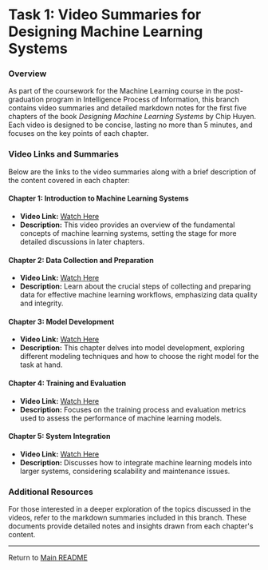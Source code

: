 # Task 1: Video Summaries for Designing Machine Learning Systems

### Overview

As part of the coursework for the Machine Learning course in the post-graduation program in Intelligence Process of Information, this branch contains video summaries and detailed markdown notes for the first five chapters of the book *Designing Machine Learning Systems* by Chip Huyen. Each video is designed to be concise, lasting no more than 5 minutes, and focuses on the key points of each chapter.

### Video Links and Summaries

Below are the links to the video summaries along with a brief description of the content covered in each chapter:

#### Chapter 1: Introduction to Machine Learning Systems
- **Video Link:** [Watch Here](https://example.com/chapter1)
- **Description:** This video provides an overview of the fundamental concepts of machine learning systems, setting the stage for more detailed discussions in later chapters.

#### Chapter 2: Data Collection and Preparation
- **Video Link:** [Watch Here](https://example.com/chapter2)
- **Description:** Learn about the crucial steps of collecting and preparing data for effective machine learning workflows, emphasizing data quality and integrity.

#### Chapter 3: Model Development
- **Video Link:** [Watch Here](https://example.com/chapter3)
- **Description:** This chapter delves into model development, exploring different modeling techniques and how to choose the right model for the task at hand.

#### Chapter 4: Training and Evaluation
- **Video Link:** [Watch Here](https://example.com/chapter4)
- **Description:** Focuses on the training process and evaluation metrics used to assess the performance of machine learning models.

#### Chapter 5: System Integration
- **Video Link:** [Watch Here](https://example.com/chapter5)
- **Description:** Discusses how to integrate machine learning models into larger systems, considering scalability and maintenance issues.

### Additional Resources

For those interested in a deeper exploration of the topics discussed in the videos, refer to the markdown summaries included in this branch. These documents provide detailed notes and insights drawn from each chapter's content.

---

Return to [Main README](https://github.com/nathansouz4/MACHINE-LEARNING/tree/main)
